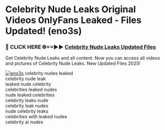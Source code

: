 # Celebrity Nude Leaks Original Videos 0nlyFans Leaked - Files Updated! (eno3s)

<h3>🔴 CLICK HERE 🌐==►► <a href="https://tinyurl.com/yrmya6cz" rel="nofollow">Celebrity Nude Leaks Updated Files</a></h3>

Get Celebrity Nude Leaks and all content. Now you can access all videos and pictures of Celebrity Nude Leaks. New Updated Files 2025!

[![eno3s](https://i.imgur.com/FMdXYCs.gif)](https://tinyurl.com/yrmya6cz)
celebrity nudes leaked<br>
celebrity nude leak<br>
leaked nude celebrity<br>
celebrities leaked nudes<br>
nude leaked celebrities<br>
celebrity leaks nude<br>
celebrity leak nudes<br>
nude celebrity leaks<br>
celebrities with leaked nudes<br>
celebrity ai nudes